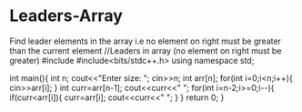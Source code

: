 # Leaders-Array
Find leader elements in the array i.e no element on right must be greater than the current element
//Leaders in array (no element on right must be greater)
#include<iostream>
#include<bits/stdc++.h>
using namespace std;

int main(){
	int n;
	cout<<"Enter size: ";
	cin>>n;
	int arr[n];
	for(int i=0;i<n;i++){
		cin>>arr[i];
	}
	int curr=arr[n-1];
	cout<<curr<<" ";
	for(int i=n-2;i>=0;i--){
		if(curr<arr[i]){
			curr=arr[i];
			cout<<curr<<" ";
		}
	}
	return 0;
}
